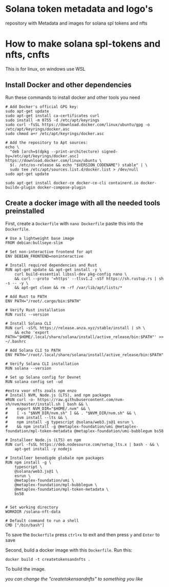 # Solana token metadata and logo's
repository with Metadata and images for solana spl tokens and nfts

# How to make solana spl-tokens and nfts, cnfts
This is for linux, on windows use WSL

## Install Docker and other dependencies
Run these commands to install docker and other tools you need
```
# Add Docker's official GPG key:
sudo apt-get update
sudo apt-get install ca-certificates curl
sudo install -m 0755 -d /etc/apt/keyrings
sudo curl -fsSL https://download.docker.com/linux/ubuntu/gpg -o /etc/apt/keyrings/docker.asc
sudo chmod a+r /etc/apt/keyrings/docker.asc

# Add the repository to Apt sources:
echo \
  "deb [arch=$(dpkg --print-architecture) signed-by=/etc/apt/keyrings/docker.asc] https://download.docker.com/linux/ubuntu \
  $(. /etc/os-release && echo "$VERSION_CODENAME") stable" | \
  sudo tee /etc/apt/sources.list.d/docker.list > /dev/null
sudo apt-get update
```
```
sudo apt-get install docker-ce docker-ce-cli containerd.io docker-buildx-plugin docker-compose-plugin
```

## Create a docker image with all the needed tools preinstalled
First, create a `Dockerfile` with `nano Dockerfile`
paste this into the `Dockerfile`.
```
# Use a lightweight base image
FROM debian:bullseye-slim

# Set non-interactive frontend for apt
ENV DEBIAN_FRONTEND=noninteractive

# Install required dependencies and Rust
RUN apt-get update && apt-get install -y \
    curl build-essential libssl-dev pkg-config nano \
    && curl --proto '=https' --tlsv1.2 -sSf https://sh.rustup.rs | sh -s -- -y \
    && apt-get clean && rm -rf /var/lib/apt/lists/*

# Add Rust to PATH
ENV PATH="/root/.cargo/bin:$PATH"

# Verify Rust installation
RUN rustc --version

# Install Solana CLI
RUN curl -sSfL https://release.anza.xyz/stable/install | sh \
    && echo 'export PATH="$HOME/.local/share/solana/install/active_release/bin:$PATH"' >> ~/.bashrc

# Add Solana CLI to PATH
ENV PATH="/root/.local/share/solana/install/active_release/bin:$PATH"

# Verify Solana CLI installation
RUN solana --version

# Set up Solana config for Devnet
RUN solana config set -ud

#extra voor nfts zoals npm enzo
# Install NVM, Node.js (LTS), and npm packages
#RUN curl -o- https://raw.githubusercontent.com/nvm-sh/nvm/master/install.sh | bash && \
#    export NVM_DIR="$HOME/.nvm" && \
#    [ -s "$NVM_DIR/nvm.sh" ] && . "$NVM_DIR/nvm.sh" && \
#    nvm install --lts && \
#    npm install -g typescript @solana/web3.js@1 esrun \
#    && npm install -g @metaplex-foundation/umi @metaplex-foundation/mpl-token-metadata @metaplex-foundation/umi-bubblegum bs58

# Installeer Node.js (LTS) en npm
RUN curl -fsSL https://deb.nodesource.com/setup_lts.x | bash - && \
    apt-get install -y nodejs

# Installeer benodigde globale npm packages
RUN npm install -g \
    typescript \
    @solana/web3.js@1 \
    esrun \
    @metaplex-foundation/umi \
    @metaplex-foundation/mpl-bubblegum \
    @metaplex-foundation/mpl-token-metadata \
    bs58


# Set working directory
WORKDIR /solana-nft-data

# Default command to run a shell
CMD ["/bin/bash"]

```
To save the `Dockerfile` press `ctrl+x` to exit and then press `y` and `Enter` to save

Second, build a docker image with this `Dockerfile`. Run this:
```
docker build -t createtokensandnfts .
```
To build the image. 

*you can change the "createtokensandnfts" to something you like*
